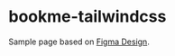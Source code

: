# bookme-tailwindcss

Sample page based on <a href="https://www.figma.com/community/file/1369811626721920379" target="_blank">Figma Design</a>.
